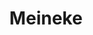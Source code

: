 ---
title: "Meineke"
url: /york-county/meineke-george-washington-memorial-highway/
shop: car repair
---